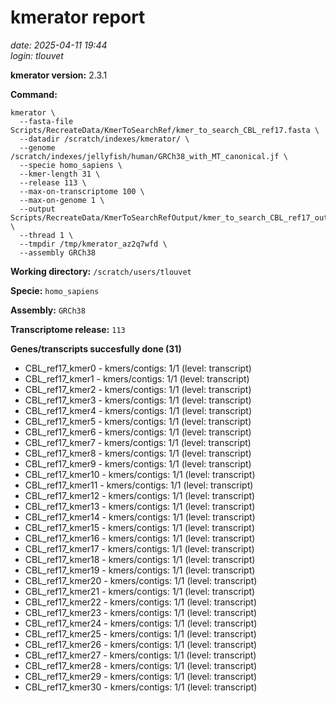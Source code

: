 # kmerator report
*date: 2025-04-11 19:44*  
*login: tlouvet*

**kmerator version:** 2.3.1

**Command:**

```
kmerator \
  --fasta-file Scripts/RecreateData/KmerToSearchRef/kmer_to_search_CBL_ref17.fasta \
  --datadir /scratch/indexes/kmerator/ \
  --genome /scratch/indexes/jellyfish/human/GRCh38_with_MT_canonical.jf \
  --specie homo_sapiens \
  --kmer-length 31 \
  --release 113 \
  --max-on-transcriptome 100 \
  --max-on-genome 1 \
  --output Scripts/RecreateData/KmerToSearchRefOutput/kmer_to_search_CBL_ref17_output \
  --thread 1 \
  --tmpdir /tmp/kmerator_az2q7wfd \
  --assembly GRCh38
```

**Working directory:** `/scratch/users/tlouvet`

**Specie:** `homo_sapiens`

**Assembly:** `GRCh38`

**Transcriptome release:** `113`

**Genes/transcripts succesfully done (31)**

- CBL_ref17_kmer0 - kmers/contigs: 1/1 (level: transcript)
- CBL_ref17_kmer1 - kmers/contigs: 1/1 (level: transcript)
- CBL_ref17_kmer2 - kmers/contigs: 1/1 (level: transcript)
- CBL_ref17_kmer3 - kmers/contigs: 1/1 (level: transcript)
- CBL_ref17_kmer4 - kmers/contigs: 1/1 (level: transcript)
- CBL_ref17_kmer5 - kmers/contigs: 1/1 (level: transcript)
- CBL_ref17_kmer6 - kmers/contigs: 1/1 (level: transcript)
- CBL_ref17_kmer7 - kmers/contigs: 1/1 (level: transcript)
- CBL_ref17_kmer8 - kmers/contigs: 1/1 (level: transcript)
- CBL_ref17_kmer9 - kmers/contigs: 1/1 (level: transcript)
- CBL_ref17_kmer10 - kmers/contigs: 1/1 (level: transcript)
- CBL_ref17_kmer11 - kmers/contigs: 1/1 (level: transcript)
- CBL_ref17_kmer12 - kmers/contigs: 1/1 (level: transcript)
- CBL_ref17_kmer13 - kmers/contigs: 1/1 (level: transcript)
- CBL_ref17_kmer14 - kmers/contigs: 1/1 (level: transcript)
- CBL_ref17_kmer15 - kmers/contigs: 1/1 (level: transcript)
- CBL_ref17_kmer16 - kmers/contigs: 1/1 (level: transcript)
- CBL_ref17_kmer17 - kmers/contigs: 1/1 (level: transcript)
- CBL_ref17_kmer18 - kmers/contigs: 1/1 (level: transcript)
- CBL_ref17_kmer19 - kmers/contigs: 1/1 (level: transcript)
- CBL_ref17_kmer20 - kmers/contigs: 1/1 (level: transcript)
- CBL_ref17_kmer21 - kmers/contigs: 1/1 (level: transcript)
- CBL_ref17_kmer22 - kmers/contigs: 1/1 (level: transcript)
- CBL_ref17_kmer23 - kmers/contigs: 1/1 (level: transcript)
- CBL_ref17_kmer24 - kmers/contigs: 1/1 (level: transcript)
- CBL_ref17_kmer25 - kmers/contigs: 1/1 (level: transcript)
- CBL_ref17_kmer26 - kmers/contigs: 1/1 (level: transcript)
- CBL_ref17_kmer27 - kmers/contigs: 1/1 (level: transcript)
- CBL_ref17_kmer28 - kmers/contigs: 1/1 (level: transcript)
- CBL_ref17_kmer29 - kmers/contigs: 1/1 (level: transcript)
- CBL_ref17_kmer30 - kmers/contigs: 1/1 (level: transcript)
